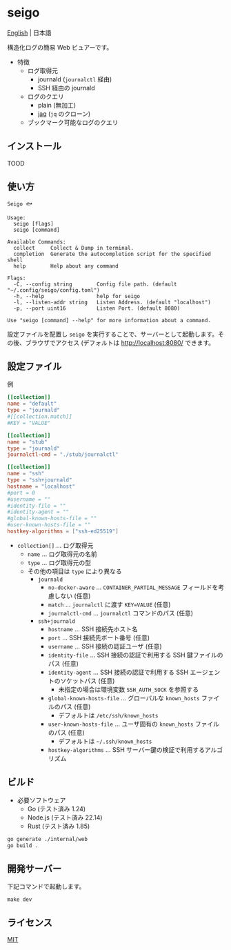 # seigo

[English](README.md) | 日本語

構造化ログの簡易 Web ビュアーです。

- 特徴
    - ログ取得元
        - journald (`journalctl` 経由)
        - SSH 経由の journald
    - ログのクエリ
        - plain (無加工)
        - [jaq](https://github.com/01mf02/jaq) (`jq` のクローン)
    - ブックマーク可能なログのクエリ

## インストール

TOOD

## 使い方

```
Seigo 🐟

Usage:
  seigo [flags]
  seigo [command]

Available Commands:
  collect     Collect & Dump in terminal.
  completion  Generate the autocompletion script for the specified shell
  help        Help about any command

Flags:
  -C, --config string        Config file path. (default "~/.config/seigo/config.toml")
  -h, --help                 help for seigo
  -l, --listen-addr string   Listen Address. (default "localhost")
  -p, --port uint16          Listen Port. (default 8080)

Use "seigo [command] --help" for more information about a command.
```

設定ファイルを配置し `seigo` を実行することで、サーバーとして起動します。その後、ブラウザでアクセス (デフォルトは [http://localhost:8080/](http://localhost:8080/) できます。

## 設定ファイル

例

```toml
[[collection]]
name = "default"
type = "journald"
#[[collection.match]]
#KEY = "VALUE"

[[collection]]
name = "stub"
type = "journald"
journalctl-cmd = "./stub/journalctl"

[[collection]]
name = "ssh"
type = "ssh+journald"
hostname = "localhost"
#port = 0
#username = ""
#identity-file = ""
#identity-agent = ""
#global-known-hosts-file = ""
#user-known-hosts-file = ""
hostkey-algorithms = ["ssh-ed25519"]
```

- `collection[]` ... ログ取得元
    - `name` ... ログ取得元の名前
    - `type` ... ログ取得元の型
    - その他の項目は `type` により異なる
        - `journald`
            - `no-docker-aware` ... `CONTAINER_PARTIAL_MESSAGE` フィールドを考慮しない (任意)
            - `match` ... `journalctl` に渡す `KEY=VALUE` (任意)
            - `journalctl-cmd` ... `journalctl` コマンドのパス (任意)
        - `ssh+journald`
            - `hostname` ... SSH 接続先ホスト名
            - `port` ... SSH 接続先ポート番号 (任意)
            - `username` ... SSH 接続の認証ユーザ (任意)
            - `identity-file` ... SSH 接続の認証で利用する SSH 鍵ファイルのパス (任意)
            - `identity-agent` ... SSH 接続の認証で利用する SSH エージェントのソケットパス (任意)
                - 未指定の場合は環境変数 `SSH_AUTH_SOCK` を参照する
            - `global-known-hosts-file` ... グローバルな `known_hosts` ファイルのパス (任意)
                - デフォルトは `/etc/ssh/known_hosts`
            - `user-known-hosts-file` ... ユーザ固有の `known_hosts` ファイルのパス (任意)
                - デフォルトは `~/.ssh/known_hosts`
            - `hostkey-algorithms` ... SSH サーバー鍵の検証で利用するアルゴリズム

## ビルド

- 必要ソフトウェア
    - Go (テスト済み 1.24)
    - Node.js (テスト済み 22.14)
    - Rust (テスト済み 1.85)

```bash
go generate ./internal/web
go build .
```

## 開発サーバー

下記コマンドで起動します。

```
make dev
```

## ライセンス

[MIT](LICENSE)
